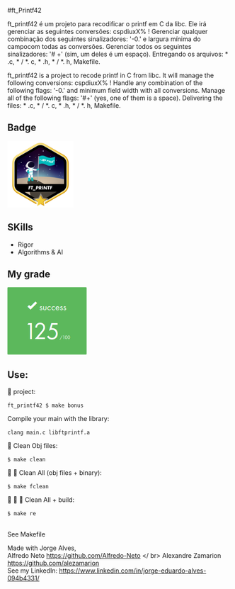 #ft_Printf42

ft_printf42 é um projeto para recodificar o printf em C da libc. Ele irá gerenciar as seguintes conversões: cspdiuxX% !
Gerenciar qualquer combinação dos seguintes sinalizadores: '-0.' e largura mínima do campocom todas as conversões.
Gerenciar todos os seguintes sinalizadores: '# +' (sim, um deles é um espaço).
Entregando os arquivos: * .c, * / *. c, * .h, * / *. h, Makefile.

ft_printf42 is a project to recode printf in C from libc.  It will manage the following conversions: cspdiuxX% !  Handle any combination of the following flags: '-0.'  and minimum field width with all conversions.  Manage all of the following flags: '#+' (yes, one of them is a space).  Delivering the files: * .c, * / *.  c, * .h, * / *.  h, Makefile. <br/>

## Badge

<img src="ft_printfm.png">

## SKills

 - Rigor
 - Algorithms & AI

 ## My grade

 <img src="score printf.png"> 

## Use:

🚧 project:
```
ft_printf42 $ make bonus
```
Compile your main with the library:
```
clang main.c libftprintf.a
```
:shower: Clean Obj files:<br/>
```
$ make clean
```
:shower: :shower: Clean All (obj files + binary):<br/>
```
$ make fclean
```
:shower: :shower: 🚧 Clean All + build:<br/>
```
$ make re
```
<br/>See Makefile<br/>

Made with Jorge Alves,</br> 
Alfredo Neto https://github.com/Alfredo-Neto </ br>
Alexandre Zamarion https://github.com/alezamarion </br >
See my LinkedIn: https://www.linkedin.com/in/jorge-eduardo-alves-094b4331/
